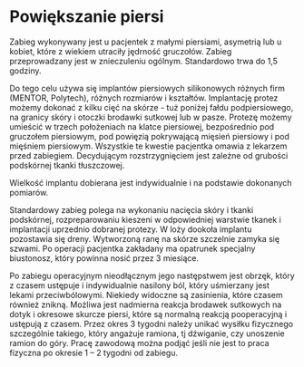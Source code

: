 # Powiększanie piersi

Zabieg wykonywany jest u pacjentek z małymi piersiami, asymetrią lub u kobiet, które z wiekiem utraciły jędrność gruczołów. Zabieg przeprowadzany jest w znieczuleniu ogólnym. Standardowo trwa do 1,5 godziny.

Do tego celu używa się implantów piersiowych silikonowych różnych firm (MENTOR, Polytech), różnych rozmiarów i kształtów. Implantację protez możemy dokonać z kilku cięć na skórze - tuż poniżej fałdu podpiersiowego, na granicy skóry i otoczki brodawki sutkowej lub w pasze. Protezę możemy umieścić w trzech położeniach na klatce piersiowej, bezpośrednio pod gruczołem piersiowym, pod powięzią pokrywającą mięsień piersiowy i pod mięśniem piersiowym. Wszystkie te kwestie pacjentka omawia z lekarzem przed zabiegiem. Decydującym rozstrzygnięciem jest zależne od grubości podskórnej tkanki tłuszczowej.

Wielkość implantu dobierana jest indywidualnie i na podstawie dokonanych pomiarów.

Standardowy zabieg polega na wykonaniu nacięcia skóry i tkanki podskórnej, rozpreparowaniu kieszeni w odpowiedniej warstwie tkanek i implantacji uprzednio dobranej protezy. W loży dookoła implantu pozostawia się dreny. Wytworzoną ranę na skórze szczelnie zamyka się szwami. Po operacji pacjentka zakładany ma opatrunek specjalny biustonosz, który powinna nosić przez 3 miesiące.

Po zabiegu operacyjnym nieodłącznym jego następstwem jest obrzęk, który z czasem ustępuje i indywidualnie nasilony ból, który uśmierzany jest lekami przeciwbólowymi. Niekiedy widoczne są zasinienia, które czasem również znikną. Możliwa jest nadmierna reakcja brodawek sutkowych na dotyk i okresowe skurcze piersi, które są normalną reakcją pooperacyjną i ustępują z czasem. Przez okres 3 tygodni należy unikać wysiłku fizycznego szczególnie takiego, który angażuje ramiona, tj dźwiganie, czy unoszenie ramion do góry. Pracę zawodową można podjąć jeśli nie jest to praca fizyczna po okresie 1 – 2 tygodni od zabiegu.
